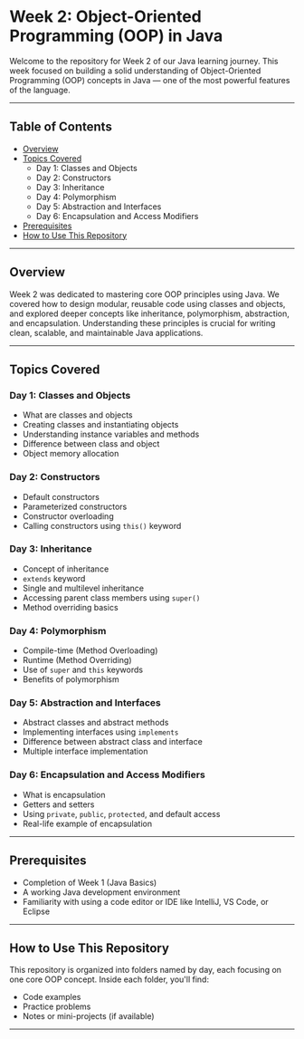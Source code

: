 # Week 2: Object-Oriented Programming (OOP) in Java

Welcome to the repository for Week 2 of our Java learning journey. This week focused on building a solid understanding of Object-Oriented Programming (OOP) concepts in Java — one of the most powerful features of the language.

---

## Table of Contents

- [Overview](#overview)  
- [Topics Covered](#topics-covered)  
  - Day 1: Classes and Objects  
  - Day 2: Constructors  
  - Day 3: Inheritance  
  - Day 4: Polymorphism  
  - Day 5: Abstraction and Interfaces  
  - Day 6: Encapsulation and Access Modifiers  
- [Prerequisites](#prerequisites)  
- [How to Use This Repository](#how-to-use-this-repository)  


---

## Overview

Week 2 was dedicated to mastering core OOP principles using Java. We covered how to design modular, reusable code using classes and objects, and explored deeper concepts like inheritance, polymorphism, abstraction, and encapsulation. Understanding these principles is crucial for writing clean, scalable, and maintainable Java applications.

---

## Topics Covered

### Day 1: Classes and Objects
- What are classes and objects
- Creating classes and instantiating objects
- Understanding instance variables and methods
- Difference between class and object
- Object memory allocation

### Day 2: Constructors
- Default constructors
- Parameterized constructors
- Constructor overloading
- Calling constructors using `this()` keyword

### Day 3: Inheritance
- Concept of inheritance
- `extends` keyword
- Single and multilevel inheritance
- Accessing parent class members using `super()`
- Method overriding basics

### Day 4: Polymorphism
- Compile-time (Method Overloading)
- Runtime (Method Overriding)
- Use of `super` and `this` keywords
- Benefits of polymorphism

### Day 5: Abstraction and Interfaces
- Abstract classes and abstract methods
- Implementing interfaces using `implements`
- Difference between abstract class and interface
- Multiple interface implementation

### Day 6: Encapsulation and Access Modifiers
- What is encapsulation
- Getters and setters
- Using `private`, `public`, `protected`, and default access
- Real-life example of encapsulation

---

## Prerequisites

- Completion of Week 1 (Java Basics)
- A working Java development environment
- Familiarity with using a code editor or IDE like IntelliJ, VS Code, or Eclipse

---

## How to Use This Repository

This repository is organized into folders named by day, each focusing on one core OOP concept. Inside each folder, you'll find:

- Code examples  
- Practice problems  
- Notes or mini-projects (if available)

---



